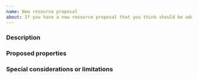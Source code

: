 ```yaml
---
name: New resource proposal
about: If you have a new resource proposal that you think should be added to this resource module.
---
```

<!--
    Thank you for contributing and making this resource module better!

    ISSUE TITLE:
    Please prefix the issue title with a proposed resource name,
    e.g. 'NewResourceName: New resource proposal'

    ISSUE DESCRIPTION (this template):
    Please propose the new resource under each header below.

    PLEASE KEEP THE HEADERS, but you may remove this comment block.
-->
### Description

### Proposed properties

### Special considerations or limitations
